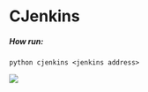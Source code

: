 CJenkins
=======

##### How run: 
`python cjenkins <jenkins address>`

![](https://raw.github.com/mariushe/cjenkins/master/cjenkins.png)
